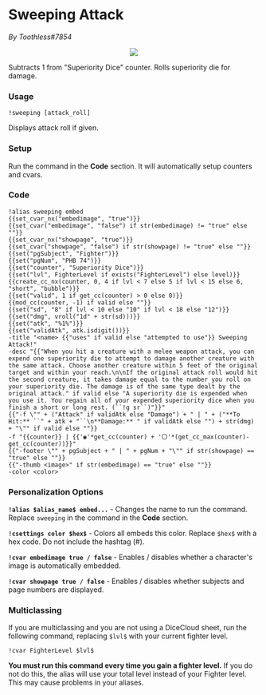 # Sweeping Attack
*By Toothless#7854*

<p align="center">
  <img src="https://i.imgur.com/AKsjIXS.png"/>
</p>

Subtracts 1 from "Superiority Dice" counter. Rolls superiority die for damage.

### Usage

``!sweeping [attack_roll]``

Displays attack roll if given.

### Setup
Run the command in the **Code** section. It will automatically setup counters and cvars.

### Code

```GN
!alias sweeping embed
{{set_cvar_nx("embedimage", "true")}}
{{set_cvar("embedimage", "false") if str(embedimage) != "true" else ""}}
{{set_cvar_nx("showpage", "true")}}
{{set_cvar("showpage", "false") if str(showpage) != "true" else ""}}
{{set("pgSubject", "Fighter")}}
{{set("pgNum", "PHB 74")}}
{{set("counter", "Superiority Dice")}}
{{set("lvl", FighterLevel if exists("FighterLevel") else level)}}
{{create_cc_nx(counter, 0, 4 if lvl < 7 else 5 if lvl < 15 else 6, "short", "bubble")}}
{{set("valid", 1 if get_cc(counter) > 0 else 0)}}
{{mod_cc(counter, -1) if valid else ""}}
{{set("sd", "8" if lvl < 10 else "10" if lvl < 18 else "12")}}
{{set("dmg", vroll("1d" + str(sd)))}}
{{set("atk", "%1%")}}
{{set("validAtk", atk.isdigit())}}
-title "<name> {{"uses" if valid else "attempted to use"}} Sweeping Attack!"
-desc "{{"When you hit a creature with a melee weapon attack, you can expend one superiority die to attempt to damage another creature with the same attack. Choose another creature within 5 feet of the original target and within your reach.\n\nIf the original attack roll would hit the second creature, it takes damage equal to the number you roll on your superiority die. The damage is of the same type dealt by the original attack." if valid else "A superiority die is expended when you use it. You regain all of your expended superiority dice when you finish a short or long rest. (``!g sr``)"}}"
{{"-f \"" + ("Attack" if validAtk else "Damage") + " | " + ("**To Hit:** ``" + atk + "``\n**Damage:** " if validAtk else "") + str(dmg) + "\"" if valid else ""}}
-f "{{counter}} | {{'◉'*get_cc(counter) + '〇'*(get_cc_max(counter)-get_cc(counter))}}"
{{"-footer \"" + pgSubject + " | " + pgNum + "\"" if str(showpage) == "true" else ""}}
{{"-thumb <image>" if str(embedimage) == "true" else ""}}
-color <color>
```

### Personalization Options

**``!alias $alias_name$ embed...``** - Changes the name to run the command. Replace ``sweeping`` in the command in the **Code** section.

**``!csettings color $hex$``** - Colors all embeds this color. Replace ``$hex$`` with a hex code. Do not include the hashtag (#).

**``!cvar embedimage true / false``** - Enables / disables whether a character's image is automatically embedded.

**``!cvar showpage true / false``** - Enables / disables whether subjects and page numbers are displayed.

### Multiclassing

If you are multiclassing and you are not using a DiceCloud sheet, run the following command, replacing ``$lvl$`` with your current fighter level.

```GN
!cvar FighterLevel $lvl$
```

**You must run this command every time you gain a fighter level.** If you do not do this, the alias will use your total level instead of your Fighter level. This may cause problems in your aliases.
